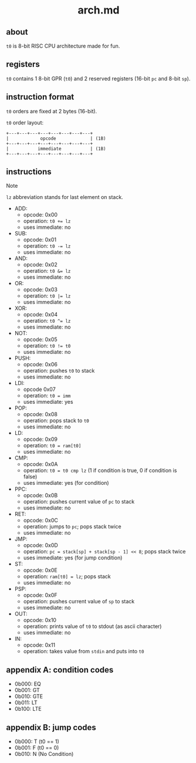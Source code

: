 <div align=center>
    <h1>arch.md</h1>
</div>

## about

`t0` is 8-bit RISC CPU architecture made for fun.

## registers

`t0` contains 1 8-bit GPR (`t0`) and 2 reserved registers (16-bit `pc` and 8-bit `sp`).

## instruction format

`t0` orders are fixed at 2 bytes (16-bit).

`t0` order layout:

```
+---+---+---+---+---+---+---+---+
|            opcode             | (1B)
+---+---+---+---+---+---+---+---+
|           immediate           | (1B)
+---+---+---+---+---+---+---+---+
```

## instructions

> [!NOTE]
> `lz` abbreviation stands for last element on stack.

- ADD:
    - opcode: 0x00
    - operation: `t0 += lz`
    - uses immediate: no
- SUB:
    - opcode: 0x01
    - operation: `t0 -= lz`
    - uses immediate: no
- AND:
    - opcode: 0x02
    - operation: `t0 &= lz`
    - uses immediate: no
- OR:
    - opcode: 0x03
    - operation: `t0 |= lz`
    - uses immediate: no
- XOR:
    - opcode: 0x04
    - operation: `t0 ^= lz`
    - uses immediate: no
- NOT:
    - opcode: 0x05
    - operation: `t0 != t0`
    - uses immediate: no
- PUSH:
    - opcode: 0x06
    - operation: pushes `t0` to stack
    - uses immediate: no
- LDI:
    - opcode 0x07
    - operation: `t0 = imm`
    - uses immediate: yes
- POP:
    - opcode: 0x08
    - operation: pops stack to `t0`
    - uses immediate: no
- LD:
    - opcode: 0x09
    - operation: `t0 = ram[t0]`
    - uses immediate: no
- CMP:
    - opcode: 0x0A
    - operation: `t0 = t0 cmp lz` (1 if condition is true, 0 if condition is false)
    - uses immediate: yes (for condition)
- PPC:
    - opcode: 0x0B
    - operation: pushes current value of `pc` to stack
    - uses immediate: no
- RET:
    - opcode: 0x0C
    - operation: jumps to `pc`; pops stack twice
    - uses immediate: no
- JMP:
    - opcode: 0x0D
    - operation: `pc = stack[sp] + stack[sp - 1] << 8`; pops stack twice
    - uses immediate: yes (for jump condition)
- ST:
    - opcode: 0x0E
    - operation: `ram[t0] = lz`; pops stack
    - uses immediate: no
- PSP:
    - opcode: 0x0F
    - operation: pushes current value of `sp` to stack
    - uses immediate: no
- OUT:
    - opcode: 0x10
    - operation: prints value of `t0` to stdout (as ascii character)
    - uses immediate: no
- IN:
    - opcode: 0x11
    - operation: takes value from `stdin` and puts into `t0`

## appendix A: condition codes

- 0b000: EQ
- 0b001: GT
- 0b010: GTE
- 0b011: LT
- 0b100: LTE

## appendix B: jump codes

- 0b000: T (t0 == 1)
- 0b001: F (t0 == 0)
- 0b010: N (No Condition)
